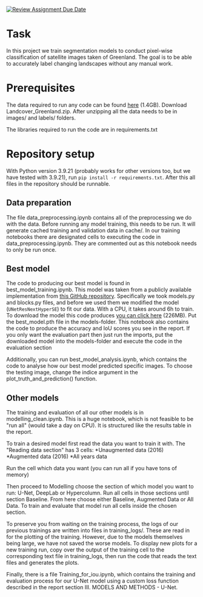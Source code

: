 [![Review Assignment Due Date](https://classroom.github.com/assets/deadline-readme-button-22041afd0340ce965d47ae6ef1cefeee28c7c493a6346c4f15d667ab976d596c.svg)](https://classroom.github.com/a/UDdkOEMs)

# Task
In this project we train segmentation models to conduct pixel-wise classification of satellite images taken of Greenland. The goal is to be able to accurately label changing landscapes without any manual work.


# Prerequisites
The data required to run any code can be found [here](https://enacshare.epfl.ch/bY2wS5TcA4CefGks7NtXg) (1.4GB). Download Landcover_Greenland.zip. After unzipping all the data needs to be in images/ and labels/ folders.

The libraries required to run the code are in requirements.txt

# Repository setup
With Python version 3.9.21 (probably works for other versions too, but we have tested with 3.9.21), run ```pip install -r requirements.txt```.
After this all files in the repository should be runnable.

## Data preparation
The file data_preprocessing.ipynb contains all of the preprocessing we do with the data. Before running any model training, this needs to be run. It will generate cached training and validation data in cache/. In our training notebooks there are designated cells to executing the code in data_preprocessing.ipynb. They are commented out as this notebook needs to only be run once.

## Best model
The code to producing our best model is found in best_model_training.ipynb. This model was taken from a publicly available implementation from [this GitHub repository](https://github.com/K-Mike/Automatic-salt-deposits-segmentation). Specifically we took models.py and blocks.py files, and before we used them we modified the model (```UNetResNextHyperSE```) to fit our data.
With a CPU, it takes around 6h to train. To download the model this code produces 
[you can click here](https://epflch-my.sharepoint.com/:u:/g/personal/rasmus_veski_epfl_ch/EVNf9gKOXrRPph5S3I4-jWQBvgB6pU3lz1u-sMCdNcEPtQ?e=uyQCDC) (226MB).
Put the best_model.pth file in the models-folder. This notebook also contains the code to produce the accuracy and IoU scores you see in the report. If you only want the evaluation part then just run the imports, put the downloaded model into the models-folder and execute the code in the evaluation section

Additionally, you can run best_model_analysis.ipynb, which contains the code to analyse how our best model predicted specific images. To choose the testing image, change the indice argument in the plot_truth_and_prediction() function.

## Other models
The training and evaluation of all our other models is in modelling_clean.ipynb. This is a huge notebook, which is not feasible to be "run all" (would take a day on CPU). It is structured like the results table in the report.

To train a desired model first read the data you want to train it with. The "Reading data section" has 3 cells:
*Unaugmented data (2016)
*Augmented data (2016)
*All years data

Run the cell which data you want (you can run all if you have tons of memory)

Then proceed to Modelling choose the section of which model you want to run: U-Net, DeepLab or Hypercolumn. Run all cells in those sections until section Baseline. From here choose either Baseline, Augmented Data or All Data. To train and evaluate that model run all cells inside the chosen section.

To preserve you from waiting on the training process, the logs of our previous trainings are written into files in training_logs/. These are read in for the plotting of the training. However, due to the models themselves being large, we have not saved the worse models. To display new plots for a new training run, copy over the output of the training cell to the corresponding text file in training_logs, then run the code that reads the text files and generates the plots.

Finally, there is a file Training_for_iou.ipynb, which contains the training and evaluation process for our U-Net model using a custom loss function described in the report section III. MODELS AND METHODS - U-Net.
